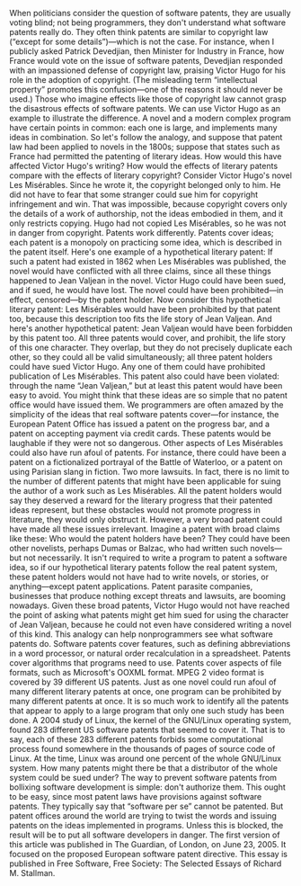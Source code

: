 When politicians consider the question of software patents, they are usually voting blind; not being programmers, they don't understand what software patents really do. They often think patents are similar to copyright law (“except for some details”)—which is not the case. For instance, when I publicly asked Patrick Devedjian, then Minister for Industry in France, how France would vote on the issue of software patents, Devedjian responded with an impassioned defense of copyright law, praising Victor Hugo for his role in the adoption of copyright. (The misleading term “intellectual property” promotes this confusion—one of the reasons it should never be used.) Those who imagine effects like those of copyright law cannot grasp the disastrous effects of software patents. We can use Victor Hugo as an example to illustrate the difference. A novel and a modern complex program have certain points in common: each one is large, and implements many ideas in combination. So let's follow the analogy, and suppose that patent law had been applied to novels in the 1800s; suppose that states such as France had permitted the patenting of literary ideas. How would this have affected Victor Hugo's writing? How would the effects of literary patents compare with the effects of literary copyright? Consider Victor Hugo's novel Les Misérables. Since he wrote it, the copyright belonged only to him. He did not have to fear that some stranger could sue him for copyright infringement and win. That was impossible, because copyright covers only the details of a work of authorship, not the ideas embodied in them, and it only restricts copying. Hugo had not copied Les Misérables, so he was not in danger from copyright. Patents work differently. Patents cover ideas; each patent is a monopoly on practicing some idea, which is described in the patent itself. Here's one example of a hypothetical literary patent: If such a patent had existed in 1862 when Les Misérables was published, the novel would have conflicted with all three claims, since all these things happened to Jean Valjean in the novel. Victor Hugo could have been sued, and if sued, he would have lost. The novel could have been prohibited—in effect, censored—by the patent holder. Now consider this hypothetical literary patent: Les Misérables would have been prohibited by that patent too, because this description too fits the life story of Jean Valjean. And here's another hypothetical patent: Jean Valjean would have been forbidden by this patent too. All three patents would cover, and prohibit, the life story of this one character. They overlap, but they do not precisely duplicate each other, so they could all be valid simultaneously; all three patent holders could have sued Victor Hugo. Any one of them could have prohibited publication of Les Misérables. This patent also could have been violated: through the name “Jean Valjean,” but at least this patent would have been easy to avoid. You might think that these ideas are so simple that no patent office would have issued them. We programmers are often amazed by the simplicity of the ideas that real software patents cover—for instance, the European Patent Office has issued a patent on the progress bar, and a patent on accepting payment via credit cards. These patents would be laughable if they were not so dangerous. Other aspects of Les Misérables could also have run afoul of patents. For instance, there could have been a patent on a fictionalized portrayal of the Battle of Waterloo, or a patent on using Parisian slang in fiction. Two more lawsuits. In fact, there is no limit to the number of different patents that might have been applicable for suing the author of a work such as Les Misérables. All the patent holders would say they deserved a reward for the literary progress that their patented ideas represent, but these obstacles would not promote progress in literature, they would only obstruct it. However, a very broad patent could have made all these issues irrelevant. Imagine a patent with broad claims like these: Who would the patent holders have been? They could have been other novelists, perhaps Dumas or Balzac, who had written such novels—but not necessarily. It isn't required to write a program to patent a software idea, so if our hypothetical literary patents follow the real patent system, these patent holders would not have had to write novels, or stories, or anything—except patent applications. Patent parasite companies, businesses that produce nothing except threats and lawsuits, are booming nowadays. Given these broad patents, Victor Hugo would not have reached the point of asking what patents might get him sued for using the character of Jean Valjean, because he could not even have considered writing a novel of this kind. This analogy can help nonprogrammers see what software patents do. Software patents cover features, such as defining abbreviations in a word processor, or natural order recalculation in a spreadsheet. Patents cover algorithms that programs need to use. Patents cover aspects of file formats, such as Microsoft's OOXML format. MPEG 2 video format is covered by 39 different US patents. Just as one novel could run afoul of many different literary patents at once, one program can be prohibited by many different patents at once. It is so much work to identify all the patents that appear to apply to a large program that only one such study has been done. A 2004 study of Linux, the kernel of the GNU/Linux operating system, found 283 different US software patents that seemed to cover it. That is to say, each of these 283 different patents forbids some computational process found somewhere in the thousands of pages of source code of Linux. At the time, Linux was around one percent of the whole GNU/Linux system. How many patents might there be that a distributor of the whole system could be sued under? The way to prevent software patents from bollixing software development is simple: don't authorize them. This ought to be easy, since most patent laws have provisions against software patents. They typically say that “software per se” cannot be patented. But patent offices around the world are trying to twist the words and issuing patents on the ideas implemented in programs. Unless this is blocked, the result will be to put all software developers in danger. The first version of this article was published in The Guardian, of London, on June 23, 2005. It focused on the proposed European software patent directive. This essay is published in Free Software, Free Society: The Selected Essays of Richard M. Stallman.